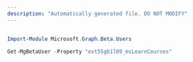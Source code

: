 ```yaml
---
description: "Automatically generated file. DO NOT MODIFY"
---
```


```powershell

Import-Module Microsoft.Graph.Beta.Users

Get-MgBetaUser -Property "ext55gb1l09_msLearnCourses" 

```